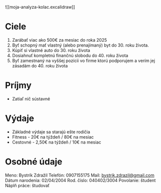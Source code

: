 ![[moja-analyza-kolac.excalidraw]]
# Ciele
1. Zarábať viac ako 500€ za mesiac do roka 2025
2. Byť schopný mať vlastný (alebo prenajímaný) byt do 30. roku života.
3. Kúpiť si vlastné auto do 30. roku života
4. Dosiahnuť kompletnú finančnú slobodu do 40. roku života
5. Byť zamestnaný na vyššej pozícii vo firme ktorú podporujem a verím jej zásadám do 40. roku života
# Príjmy
- Zatiaľ nič sústavné
# Výdaje
- Základné výdaje sa starajú ešte rodičia
- Fitness - 20€ na týždeň / 80€ na mesiac
- Cestovné - 2,50€ na týždeň / 10€ na mesiac
# Osobné údaje
Meno: Bystrík Zdražil
Telefón: 0907155175
Mail: bystrik.zdrazil@gmail.com
Dátum narodenia: 02/04/2004
Rod. číslo: 040402/3004
Povolanie: študent
Náplň práce: študovať